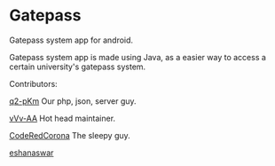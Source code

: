 # Gatepass
Gatepass system app for android.

Gatepass system app is made using Java, as a easier way to access a certain university's gatepass system.

Contributors:

[q2-pKm](https://github.com/q2-pKm) Our php, json, server guy.

[vVv-AA](https://github.com/vVv-AA) Hot head maintainer.

[CodeRedCorona](https://github.com/CodeRedCorona) The sleepy guy.

[eshanaswar](https://github.com/eshanaswar)
